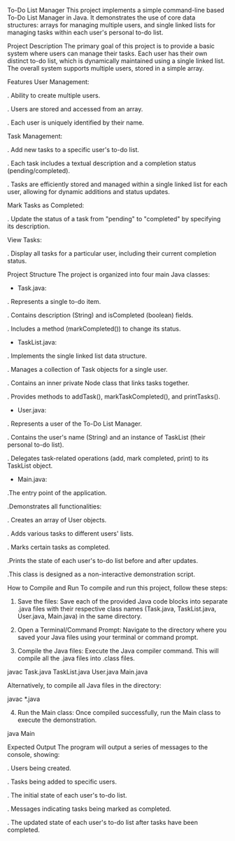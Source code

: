 To-Do List Manager
This project implements a simple command-line based To-Do List Manager in Java. It demonstrates the use of core data structures: arrays for managing multiple users, and single linked lists for managing tasks within each user's personal to-do list.

Project Description
The primary goal of this project is to provide a basic system where users can manage their tasks. Each user has their own distinct to-do list, which is dynamically maintained using a single linked list. The overall system supports multiple users, stored in a simple array.

Features
User Management:

. Ability to create multiple users.

. Users are stored and accessed from an array.

. Each user is uniquely identified by their name.

Task Management:

. Add new tasks to a specific user's to-do list.

. Each task includes a textual description and a completion status (pending/completed).

. Tasks are efficiently stored and managed within a single linked list for each user, allowing for dynamic additions and status updates.

Mark Tasks as Completed:

. Update the status of a task from "pending" to "completed" by specifying its description.

View Tasks:

. Display all tasks for a particular user, including their current completion status.

Project Structure
The project is organized into four main Java classes:

- Task.java:

. Represents a single to-do item.

. Contains description (String) and isCompleted (boolean) fields.

. Includes a method (markCompleted()) to change its status.

- TaskList.java:

. Implements the single linked list data structure.

. Manages a collection of Task objects for a single user.

. Contains an inner private Node class that links tasks together.

. Provides methods to addTask(), markTaskCompleted(), and printTasks().

- User.java:

. Represents a user of the To-Do List Manager.

. Contains the user's name (String) and an instance of TaskList (their personal to-do list).

. Delegates task-related operations (add, mark completed, print) to its TaskList object.

- Main.java:

.The entry point of the application.

.Demonstrates all functionalities:

. Creates an array of User objects.

. Adds various tasks to different users' lists.

. Marks certain tasks as completed.

.Prints the state of each user's to-do list before and after updates.

.This class is designed as a non-interactive demonstration script.

How to Compile and Run
To compile and run this project, follow these steps:

1. Save the files:
Save each of the provided Java code blocks into separate .java files with their respective class names (Task.java, TaskList.java, User.java, Main.java) in the same directory.

2. Open a Terminal/Command Prompt:
Navigate to the directory where you saved your Java files using your terminal or command prompt.

3. Compile the Java files:
Execute the Java compiler command. This will compile all the .java files into .class files.

javac Task.java TaskList.java User.java Main.java

Alternatively, to compile all Java files in the directory:

javac *.java

4. Run the Main class:
Once compiled successfully, run the Main class to execute the demonstration.

java Main

Expected Output
The program will output a series of messages to the console, showing:

. Users being created.

. Tasks being added to specific users.

. The initial state of each user's to-do list.

. Messages indicating tasks being marked as completed.

. The updated state of each user's to-do list after tasks have been completed.
